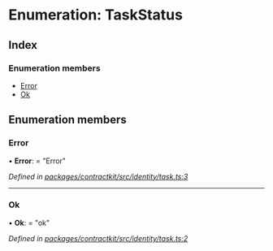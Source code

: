 # Enumeration: TaskStatus

## Index

### Enumeration members

* [Error](_identity_task_.taskstatus.md#error)
* [Ok](_identity_task_.taskstatus.md#ok)

## Enumeration members

###  Error

• **Error**: = "Error"

*Defined in [packages/contractkit/src/identity/task.ts:3](https://github.com/celo-org/celo-monorepo/blob/master/packages/contractkit/src/identity/task.ts#L3)*

___

###  Ok

• **Ok**: = "ok"

*Defined in [packages/contractkit/src/identity/task.ts:2](https://github.com/celo-org/celo-monorepo/blob/master/packages/contractkit/src/identity/task.ts#L2)*
